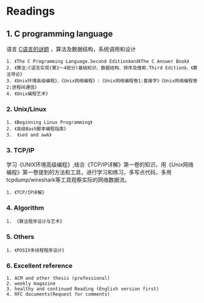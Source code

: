 # Readings

## 1. C programming language

语言 [C语言的谜题](http://coolshell.cn/articles/945.html) ，算法及数据结构，系统调用和设计

```
1. 《The C Programming Language.Second Edition》and《The C Answer Book》 
2. 《算法:C语言实现(第1～4部分)基础知识、数据结构、排序及搜索.Third Edition》、《算法导论》  
3. 《Unix环境高级编程》、《Unix网络编程》:《Unix网络编程卷1:套接字》《Unix网络编程卷2:进程间通信》  
4. 《Unix编程艺术》  
```

### 2. Unix/Linux

```
1. 《Beginning Linux Programming》
2. 《高级Bash脚本编程指南》
3.  《sed and awk》
```

### 3. TCP/IP

学习《UNIX环境高级编程》,结合《TCP/IP详解》第一卷的知识，用《Unix网络编程》第一卷提到的方法和工具，进行学习和练习，多写点代码，多用 tcpdump/wireshark等工具观察实际的网络数据流。 

```
1. 《TCP/IP详解》
```

### 4. Algorithm

```
1. 《算法程序设计与艺术》
```

### 5. Others

```
1. 《POSIX多线程程序设计》
```

### 6. Excellent reference

```
1. ACM and other thesis (professional)
2. weekly magazine
3. healthy and continued Reading (English version first)
4. RFC documents(Request for comments)
```
